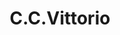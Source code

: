 ---
title: "C.C.Vittorio"
url: /ciudad-guayana-puerto-ordaz/c-c-vittorio/
shop: centro comercial
---